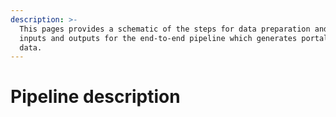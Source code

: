 ```yaml
---
description: >-
  This pages provides a schematic of the steps for data preparation and pipeline
  inputs and outputs for the end-to-end pipeline which generates portal ready
  data.
---
```


# Pipeline description


